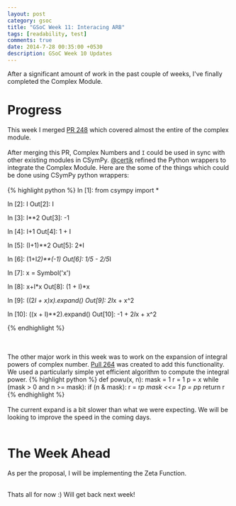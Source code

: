 ```yaml
---
layout: post
category: gsoc
title: "GSoC Week 11: Interacing ARB"
tags: [readability, test]
comments: true
date: 2014-7-28 00:35:00 +0530
description: GSoC Week 10 Updates
---
```


After a significant amount of work in the past couple of weeks, I've finally completed the Complex Module.

Progress
========

This week I merged [PR 248](https://github.com/sympy/csympy/pull/248) which covered almost the entire of the complex module.
<br/><br/>
After merging this PR, Complex Numbers and `I` could be used in sync with other existing modules in CSymPy.
[@certik](https://github.com/certik) refined the Python wrappers to integrate the Complex Module.
Here are the some of the things which could be done using CSymPy python wrappers:
<br/><br/>
{% highlight python %}
In [1]: from csympy import *

In [2]: I
Out[2]: I

In [3]: I**2
Out[3]: -1

In [4]: I+1
Out[4]: 1 + I

In [5]:  (I+1)**2
Out[5]: 2*I

In [6]: (1+I*2)**(-1)
Out[6]: 1/5 - 2/5*I

In [7]: x = Symbol('x')

In [8]: x+I*x
Out[8]: (1 + I)*x

In [9]: ((2*I + x)*x).expand()
Out[9]: 2*I*x + x^2

In [10]: ((x + I)**2).expand()
Out[10]: -1 + 2*I*x + x^2

{% endhighlight %}

<br/><br/>
The other major work in this week was to work on the expansion of integral powers of complex number.
[Pull 264](https://github.com/sympy/csympy/pull/264) was created to add this functionality. We used a particularly simple yet efficient algorithm to compute the integral power.
{% highlight python %}
def powu(x, n):
    mask = 1
    r = 1
    p = x
    while (mask > 0 and n >= mask):
        if (n & mask):
            r = r*p
        mask <<= 1
        p = p*p
    return r
{% endhighlight %}
<br/><br/>
The current expand is a bit slower than what we were expecting. We will be looking to improve the speed in the coming days.
<br/><br/>

The Week Ahead
==============
As per the proposal, I will be implementing the Zeta Function.

<br/>
Thats all for now :) Will get back next week!
